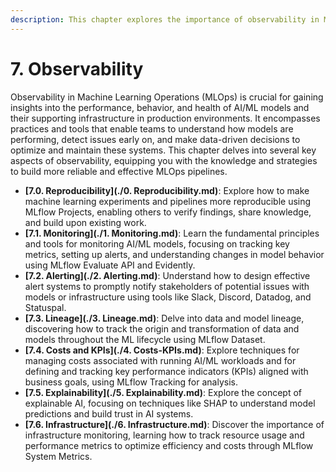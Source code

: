 ```yaml
---
description: This chapter explores the importance of observability in MLOps for maintaining, monitoring, and understanding the behavior of models and infrastructure in production.
---
```


# 7. Observability

Observability in Machine Learning Operations (MLOps) is crucial for gaining insights into the performance, behavior, and health of AI/ML models and their supporting infrastructure in production environments. It encompasses practices and tools that enable teams to understand how models are performing, detect issues early on, and make data-driven decisions to optimize and maintain these systems. This chapter delves into several key aspects of observability, equipping you with the knowledge and strategies to build more reliable and effective MLOps pipelines.

- **[7.0. Reproducibility](./0. Reproducibility.md)**: Explore how to make machine learning experiments and pipelines more reproducible using MLflow Projects, enabling others to verify findings, share knowledge, and build upon existing work.
- **[7.1. Monitoring](./1. Monitoring.md)**: Learn the fundamental principles and tools for monitoring AI/ML models, focusing on tracking key metrics, setting up alerts, and understanding changes in model behavior using MLflow Evaluate API and Evidently.
- **[7.2. Alerting](./2. Alerting.md)**: Understand how to design effective alert systems to promptly notify stakeholders of potential issues with models or infrastructure using tools like Slack, Discord, Datadog, and Statuspal.
- **[7.3. Lineage](./3. Lineage.md)**: Delve into data and model lineage, discovering how to track the origin and transformation of data and models throughout the ML lifecycle using MLflow Dataset.
- **[7.4. Costs and KPIs](./4. Costs-KPIs.md)**: Explore techniques for managing costs associated with running AI/ML workloads and for defining and tracking key performance indicators (KPIs) aligned with business goals, using MLflow Tracking for analysis.
- **[7.5. Explainability](./5. Explainability.md)**: Explore the concept of explainable AI, focusing on techniques like SHAP to understand model predictions and build trust in AI systems.
- **[7.6. Infrastructure](./6. Infrastructure.md)**: Discover the importance of infrastructure monitoring, learning how to track resource usage and performance metrics to optimize efficiency and costs through MLflow System Metrics.
```
